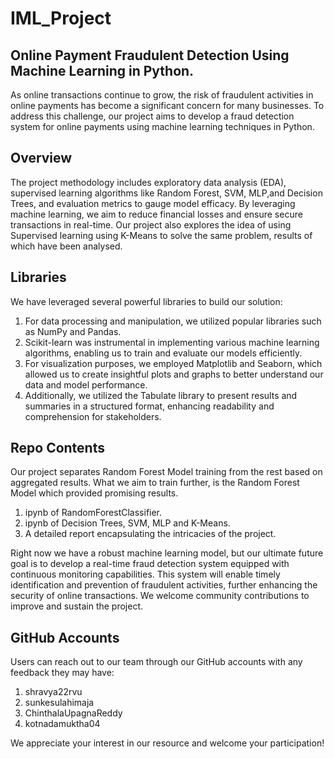# IML_Project
Online Payment Fraudulent Detection Using Machine Learning in Python.
---

As online transactions continue to grow, the risk of fraudulent activities in online payments has become a significant concern for many businesses. To address this challenge, our project aims to develop a fraud detection system for online payments using machine learning techniques in Python.

Overview
---
The project methodology includes exploratory data analysis (EDA), supervised learning algorithms like Random Forest, SVM, MLP,and Decision Trees, and evaluation metrics to gauge model efficacy. By leveraging machine learning, we aim to reduce financial losses and ensure secure transactions in real-time.
Our project also explores the idea of using Supervised learning using K-Means to solve the same problem, results of which have been analysed.

Libraries
---
We have leveraged several powerful libraries to build our solution:
1. For data processing and manipulation, we utilized popular libraries such as NumPy and Pandas.
2. Scikit-learn was instrumental in implementing various machine learning algorithms, enabling us to train and evaluate our models efficiently.
3. For visualization purposes, we employed Matplotlib and Seaborn, which allowed us to create insightful plots and graphs to better understand our data and model performance.
4. Additionally, we utilized the Tabulate library to present results and summaries in a structured format, enhancing readability and comprehension for stakeholders.

Repo Contents
---
Our project separates Random Forest Model training from the rest based on aggregated results. What we aim to train further, is the Random Forest Model which provided promising results.
1. ipynb of RandomForestClassifier.
2. ipynb of Decision Trees, SVM, MLP and K-Means.
3. A detailed report encapsulating the intricacies of the project.

Right now we have a robust machine learning model, but our ultimate future goal is to develop a real-time fraud detection system equipped with continuous monitoring capabilities. This system will enable timely identification and prevention of fraudulent activities, further enhancing the security of online transactions.
We welcome community contributions to improve and sustain the project. 

GitHub Accounts
---
Users can reach out to our team through our GitHub accounts with any feedback they may have:

1. shravya22rvu
2. sunkesulahimaja
3. ChinthalaUpagnaReddy
4. kotnadamuktha04

We appreciate your interest in our resource and welcome your participation!



